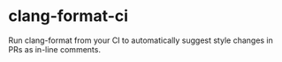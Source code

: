 # clang-format-ci

Run clang-format from your CI to automatically suggest style changes in PRs as in-line comments.

